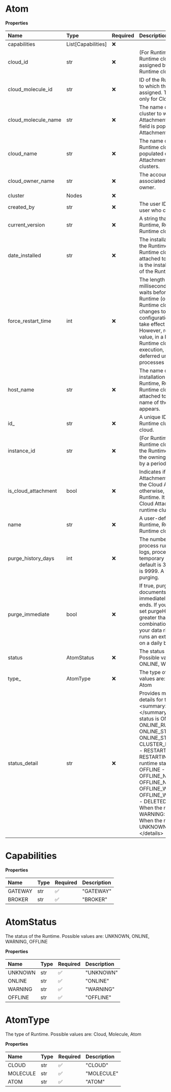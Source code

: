 # Atom

**Properties**

| Name                | Type               | Required | Description                                                                                                                                                                                                                                                                                                                                                                                                                                                                                                                                                |
| :------------------ | :----------------- | :------- | :--------------------------------------------------------------------------------------------------------------------------------------------------------------------------------------------------------------------------------------------------------------------------------------------------------------------------------------------------------------------------------------------------------------------------------------------------------------------------------------------------------------------------------------------------------- |
| capabilities        | List[Capabilities] | ❌       |                                                                                                                                                                                                                                                                                                                                                                                                                                                                                                                                                            |
| cloud_id            | str                | ❌       | \(For Runtimes attached to Runtime clouds\) A unique ID assigned by the system to the Runtime cloud.                                                                                                                                                                                                                                                                                                                                                                                                                                                       |
| cloud_molecule_id   | str                | ❌       | ID of the Runtime cloud cluster to which the Cloud Attachment is assigned. This field is populated only for Cloud Attachments.                                                                                                                                                                                                                                                                                                                                                                                                                             |
| cloud_molecule_name | str                | ❌       | The name of the Runtime cloud cluster to which the Cloud Attachment is assigned. This field is populated only for Cloud Attachments.                                                                                                                                                                                                                                                                                                                                                                                                                       |
| cloud_name          | str                | ❌       | The name of the associated Runtime cloud. This field is populated only for Cloud Attachments and Cloud runtime clusters.                                                                                                                                                                                                                                                                                                                                                                                                                                   |
| cloud_owner_name    | str                | ❌       | The account name of the associated Runtime cloud’s owner.                                                                                                                                                                                                                                                                                                                                                                                                                                                                                                  |
| cluster             | Nodes              | ❌       |                                                                                                                                                                                                                                                                                                                                                                                                                                                                                                                                                            |
| created_by          | str                | ❌       | The user ID (email address) of a user who created the Runtime.                                                                                                                                                                                                                                                                                                                                                                                                                                                                                             |
| current_version     | str                | ❌       | A string that identifies the Runtime, Runtime cluster, or Runtime cloud's latest build.                                                                                                                                                                                                                                                                                                                                                                                                                                                                    |
| date_installed      | str                | ❌       | The installation date and time of the Runtime, Runtime cluster, or Runtime cloud. For Runtimes attached to a Runtime cloud, this is the installation date and time of the Runtime cloud.                                                                                                                                                                                                                                                                                                                                                                   |
| force_restart_time  | int                | ❌       | The length of time, in milliseconds, that the platform waits before it forces the Runtime \(or Runtime cluster or Runtime cloud\) to restart after changes to the Atom’s configuration. Changes do not take effect until a restart occurs. However, regardless of this value, in a Runtime cluster or Runtime cloud that uses forked execution, automatic restart is deferred until currently running processes are complete.                                                                                                                              |
| host_name           | str                | ❌       | The name or IP address of the installation machine for the Runtime, Runtime cluster, or Runtime cloud. If the Runtime is attached to a Runtime cloud, the name of the Runtime cloud appears.                                                                                                                                                                                                                                                                                                                                                               |
| id\_                | str                | ❌       | A unique ID for the Runtime, Runtime cluster, or Runtime cloud.                                                                                                                                                                                                                                                                                                                                                                                                                                                                                            |
| instance_id         | str                | ❌       | \(For Runtimes attached to Runtime clouds\) A unique ID for the Runtime. The ID consists of the owning account ID followed by a period and a suffix.                                                                                                                                                                                                                                                                                                                                                                                                       |
| is_cloud_attachment | bool               | ❌       | Indicates if a Runtime is a Cloud Attachment. It is set to `True` for the Cloud Attachment; otherwise, it is False for other Runtime. It is only populated for Cloud Attachments and Cloud runtime clusters.                                                                                                                                                                                                                                                                                                                                               |
| name                | str                | ❌       | A user-defined name for the Runtime, Runtime cluster, or Runtime cloud.                                                                                                                                                                                                                                                                                                                                                                                                                                                                                    |
| purge_history_days  | int                | ❌       | The number of days after a process run when the purging of logs, processed documents, and temporary data occurs. The default is 30 days. The maximum is 9999. A value of 0 disables purging.                                                                                                                                                                                                                                                                                                                                                               |
| purge_immediate     | bool               | ❌       | If true, purges processed documents and temporary data immediately after a process ends. If you set this to true, also set purgeHistoryDays to a value greater than 0, such as 1. This combination not only purges your data right away, but also runs an extra cleanup process on a daily basis.                                                                                                                                                                                                                                                          |
| status              | AtomStatus         | ❌       | The status of the Runtime. Possible values are: UNKNOWN, ONLINE, WARNING, OFFLINE                                                                                                                                                                                                                                                                                                                                                                                                                                                                          |
| type\_              | AtomType           | ❌       | The type of Runtime. Possible values are: Cloud, Molecule, Atom                                                                                                                                                                                                                                                                                                                                                                                                                                                                                            |
| status_detail       | str                | ❌       | Provides more granular status details for the runtime. \<details\> \<summary\>Possible values:\</summary\> When the runtime status is ONLINE: - ONLINE_RUNNING - ONLINE_STOPPING - ONLINE_STARTING - CLUSTER_ISSUE - RESTARTING - RESTARTING_TOO_LONG - RESTARTING_DEAD When the runtime status is OFFLINE: - OFFLINE - OFFLINE_NOT_STOPPED - OFFLINE_NOT_INITIALIZED - OFFLINE_WITH_ERROR - OFFLINE_WITH_CLUSTER_ISSUE - DELETED - OFFBOARDING When the runtime status is WARNING: CLUSTER_ISSUE When the runtime status is UNKNOWN: UNKNOWN \</details\> |

# Capabilities

**Properties**

| Name    | Type | Required | Description |
| :------ | :--- | :------- | :---------- |
| GATEWAY | str  | ✅       | "GATEWAY"   |
| BROKER  | str  | ✅       | "BROKER"    |

# AtomStatus

The status of the Runtime. Possible values are: UNKNOWN, ONLINE, WARNING, OFFLINE

**Properties**

| Name    | Type | Required | Description |
| :------ | :--- | :------- | :---------- |
| UNKNOWN | str  | ✅       | "UNKNOWN"   |
| ONLINE  | str  | ✅       | "ONLINE"    |
| WARNING | str  | ✅       | "WARNING"   |
| OFFLINE | str  | ✅       | "OFFLINE"   |

# AtomType

The type of Runtime. Possible values are: Cloud, Molecule, Atom

**Properties**

| Name     | Type | Required | Description |
| :------- | :--- | :------- | :---------- |
| CLOUD    | str  | ✅       | "CLOUD"     |
| MOLECULE | str  | ✅       | "MOLECULE"  |
| ATOM     | str  | ✅       | "ATOM"      |

